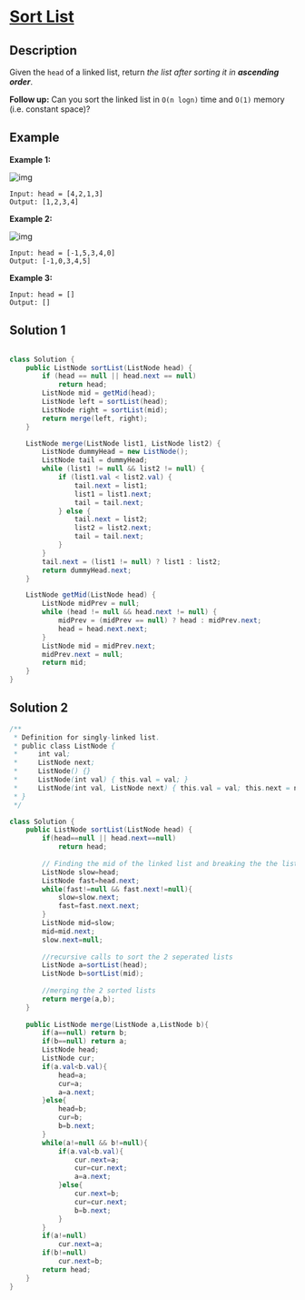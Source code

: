 # [Sort List](https://leetcode.com/problems/sort-list/)

## Description

Given the `head` of a linked list, return *the list after sorting it in **ascending order***.

**Follow up:** Can you sort the linked list in `O(n logn)` time and `O(1)` memory (i.e. constant space)?

## Example

**Example 1:**

![img](https://assets.leetcode.com/uploads/2020/09/14/sort_list_1.jpg)

```
Input: head = [4,2,1,3]
Output: [1,2,3,4]
```

**Example 2:**

![img](https://assets.leetcode.com/uploads/2020/09/14/sort_list_2.jpg)

```
Input: head = [-1,5,3,4,0]
Output: [-1,0,3,4,5]
```

**Example 3:**

```
Input: head = []
Output: []
```

## Solution 1

```java

class Solution {
    public ListNode sortList(ListNode head) {
        if (head == null || head.next == null)
            return head;
        ListNode mid = getMid(head);
        ListNode left = sortList(head);
        ListNode right = sortList(mid);
        return merge(left, right);
    }

    ListNode merge(ListNode list1, ListNode list2) {
        ListNode dummyHead = new ListNode();
        ListNode tail = dummyHead;
        while (list1 != null && list2 != null) {
            if (list1.val < list2.val) {
                tail.next = list1;
                list1 = list1.next;
                tail = tail.next;
            } else {
                tail.next = list2;
                list2 = list2.next;
                tail = tail.next;
            }
        }
        tail.next = (list1 != null) ? list1 : list2;
        return dummyHead.next;
    }

    ListNode getMid(ListNode head) {
        ListNode midPrev = null;
        while (head != null && head.next != null) {
            midPrev = (midPrev == null) ? head : midPrev.next;
            head = head.next.next;
        }
        ListNode mid = midPrev.next;
        midPrev.next = null;
        return mid;
    }
}

```

## Solution 2

```java
/**
 * Definition for singly-linked list.
 * public class ListNode {
 *     int val;
 *     ListNode next;
 *     ListNode() {}
 *     ListNode(int val) { this.val = val; }
 *     ListNode(int val, ListNode next) { this.val = val; this.next = next; }
 * }
 */

class Solution {
    public ListNode sortList(ListNode head) {
        if(head==null || head.next==null)
            return head;
			
		// Finding the mid of the linked list and breaking the the list in two parts
        ListNode slow=head;
        ListNode fast=head.next;
        while(fast!=null && fast.next!=null){
            slow=slow.next;
            fast=fast.next.next;
        }
        ListNode mid=slow;
        mid=mid.next;
        slow.next=null;
		
		//recursive calls to sort the 2 seperated lists
        ListNode a=sortList(head);
        ListNode b=sortList(mid);
		
		//merging the 2 sorted lists
        return merge(a,b);
    }
    
    public ListNode merge(ListNode a,ListNode b){
        if(a==null) return b;
        if(b==null) return a;
        ListNode head;
        ListNode cur;
        if(a.val<b.val){
            head=a;
            cur=a;
            a=a.next;
        }else{
            head=b;
            cur=b;
            b=b.next;
        }
        while(a!=null && b!=null){
            if(a.val<b.val){
                cur.next=a;
                cur=cur.next;
                a=a.next;
            }else{
                cur.next=b;
                cur=cur.next;
                b=b.next;
            }
        }
        if(a!=null)
            cur.next=a;
        if(b!=null)
            cur.next=b;
        return head;
    }
}

```

